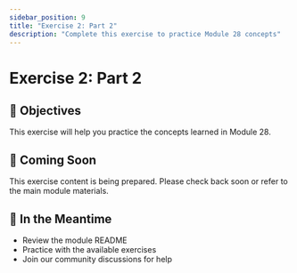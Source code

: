 ```yaml
---
sidebar_position: 9
title: "Exercise 2: Part 2"
description: "Complete this exercise to practice Module 28 concepts"
---
```


# Exercise 2: Part 2

## 🎯 Objectives

This exercise will help you practice the concepts learned in Module 28.

## 📝 Coming Soon

This exercise content is being prepared. Please check back soon or refer to the main module materials.

## 🚀 In the Meantime

- Review the module README
- Practice with the available exercises
- Join our community discussions for help

